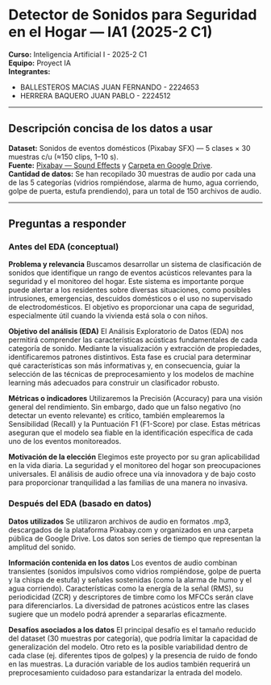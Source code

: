 
# Detector de Sonidos para Seguridad en el Hogar — IA1 (2025-2 C1)

**Curso:** Inteligencia Artificial I - 2025-2 C1  
**Equipo:** Proyect IA  
**Integrantes:**  
- BALLESTEROS MACIAS JUAN FERNANDO - 2224653
- HERRERA BAQUERO JUAN PABLO       - 2224512

---

## Descripción concisa de los datos a usar
**Dataset:** Sonidos de eventos domésticos (Pixabay SFX) — 5 clases × 30 muestras c/u (≈150 clips, 1–10 s).  
**Fuente:** [Pixabay — Sound Effects](https://pixabay.com/es/sound-effects/search/) y [Carpeta en Google Drive](https://drive.google.com/drive/folders/1y7ibtNqqgdMhxik_176RQQprkYSIPpYf?usp=sharing).  
**Cantidad de datos:**  Se han recopilado 30 muestras de audio por cada una de las 5 categorías (vidrios rompiéndose, alarma de humo, agua corriendo, golpe de puerta, estufa prendiendo), para un total de 150 archivos de audio.

---

## Preguntas a responder

### Antes del EDA (conceptual)
**Problema y relevancia** 
Buscamos desarrollar un sistema de clasificación de sonidos que identifique un rango de eventos acústicos relevantes para la seguridad y el monitoreo del hogar. Este sistema es importante porque puede alertar a los residentes sobre diversas situaciones, como posibles intrusiones, emergencias, descuidos domésticos o el uso no supervisado de electrodomésticos. El objetivo es proporcionar una capa de seguridad, especialmente útil cuando la vivienda está sola o con niños.

**Objetivo del análisis (EDA)**
El Análisis Exploratorio de Datos (EDA) nos permitirá comprender las características acústicas fundamentales de cada categoría de sonido. Mediante la visualización y extracción de propiedades, identificaremos patrones distintivos. Esta fase es crucial para determinar qué características son más informativas y, en consecuencia, guiar la selección de las técnicas de preprocesamiento y los modelos de machine learning más adecuados para construir un clasificador robusto.

**Métricas o indicadores** 
Utilizaremos la Precisión (Accuracy) para una visión general del rendimiento. Sin embargo, dado que un falso negativo (no detectar un evento relevante) es crítico, también emplearemos la Sensibilidad (Recall) y la Puntuación F1 (F1-Score) por clase. Estas métricas aseguran que el modelo sea fiable en la identificación específica de cada uno de los eventos monitoreados.

**Motivación de la elección**
Elegimos este proyecto por su gran aplicabilidad en la vida diaria. La seguridad y el monitoreo del hogar son preocupaciones universales. El análisis de audio ofrece una vía innovadora y de bajo costo para proporcionar tranquilidad a las familias de una manera no invasiva.

### Después del EDA (basado en datos)
**Datos utilizados** 
Se utilizaron archivos de audio en formatos .mp3, descargados de la plataforma Pixabay.com y organizados en una carpeta pública de Google Drive. Los datos son series de tiempo que representan la amplitud del sonido.

**Información contenida en los datos** 
Los eventos de audio combinan transientes (sonidos impulsivos como vidrios rompiéndose, golpe de puerta y la chispa de estufa) y señales sostenidas (como la alarma de humo y el agua corriendo). Características como la energía de la señal (RMS), su periodicidad (ZCR) y descriptores de timbre como los MFCCs serán clave para diferenciarlos. La diversidad de patrones acústicos entre las clases sugiere que un modelo podrá aprender a separarlas eficazmente.

**Desafíos asociados a los datos** 
El principal desafío es el tamaño reducido del dataset (30 muestras por categoría), que podría limitar la capacidad de generalización del modelo. Otro reto es la posible variabilidad dentro de cada clase (ej. diferentes tipos de golpes) y la presencia de ruido de fondo en las muestras. La duración variable de los audios también requerirá un preprocesamiento cuidadoso para estandarizar la entrada del modelo.


